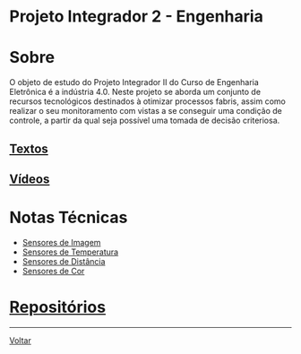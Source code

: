 # Projeto Integrador 2 - Engenharia

# Sobre

O objeto de estudo do Projeto Integrador II do Curso de Engenharia Eletrônica é a
indústria 4.0. Neste projeto se aborda um conjunto de recursos tecnológicos destinados à otimizar processos fabris,
assim como realizar o seu monitoramento com vistas a se conseguir uma condição de controle, a partir da qual seja
possível uma tomada de decisão criteriosa.

## [Textos](./textos/index.md)

## [Vídeos](./videos/index.md)

# Notas Técnicas

* [Sensores de Imagem](./Notas_tecnicas/sensores_imagem/index.md)
* [Sensores de Temperatura](./Notas_tecnicas/sensores_temperatura/index.md)
* [Sensores de Distância](./Notas_tecnicas/sensores_distancia/index.md)
* [Sensores de Cor](./Notas_tecnicas/sensores_cor/index.md)

# [Repositórios](./repo_index.md)

---
[Voltar](https://lpae.github.io/)



